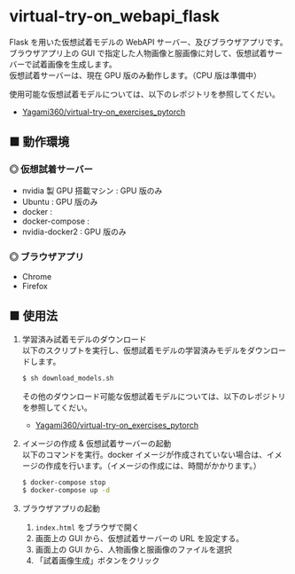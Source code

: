 # virtual-try-on_webapi_flask
Flask を用いた仮想試着モデルの WebAPI サーバー、及びブラウザアプリです。<br>
ブラウザアプリ上の GUI で指定した人物画像と服画像に対して、仮想試着サーバーで試着画像を生成します。<br>
仮想試着サーバーは、現在 GPU 版のみ動作します。（CPU 版は準備中）

使用可能な仮想試着モデルについては、以下のレポジトリを参照してくだい。
- [Yagami360/virtual-try-on_exercises_pytorch](https://github.com/Yagami360/virtual-try-on_exercises_pytorch)

## ■ 動作環境

### ◎ 仮想試着サーバー

- nvidia 製 GPU 搭載マシン : GPU 版のみ
- Ubuntu : GPU 版のみ
- docker : 
- docker-compose : 
- nvidia-docker2 : GPU 版のみ

### ◎ ブラウザアプリ

- Chrome
- Firefox

<!--
- javascript
    - jquery-3.4.1
-->

## ■ 使用法

1. 学習済み試着モデルのダウンロード<br>
    以下のスクリプトを実行し、仮想試着モデルの学習済みモデルをダウンロードします。
    ```sh
    $ sh download_models.sh
    ```

    その他のダウンロード可能な仮想試着モデルについては、以下のレポジトリを参照してくだい。
    - [Yagami360/virtual-try-on_exercises_pytorch](https://github.com/Yagami360/virtual-try-on_exercises_pytorch)

1. イメージの作成 & 仮想試着サーバーの起動<br>
    以下のコマンドを実行。docker イメージが作成されていない場合は、イメージの作成を行います。（イメージの作成には、時間がかかります。）<br>
    ```sh
    $ docker-compose stop
    $ docker-compose up -d
    ```

1. ブラウザアプリの起動
    1. `index.html` をブラウザで開く
    1. 画面上の GUI から、仮想試着サーバーの URL を設定する。
    1. 画面上の GUI から、人物画像と服画像のファイルを選択
    1. 「試着画像生成」ボタンをクリック 
